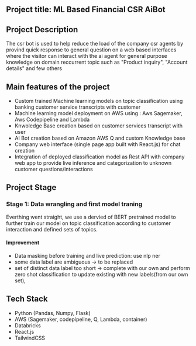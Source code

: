 ## Project title: ML Based Financial CSR AiBot

## Project Description
The csr bot is used to help reduce the load of the company csr agents by provind quick response to general question on a web based interfaces where the visitor can interact with the ai agent for general purpose knowledge on domain reccurrent topic such as "Product inquiry", "Account details" and few others

## Main features of the project
- Custom trained Machine learning models on topic classification using banking customer service transcripts with customer
- Machine learning model deployment on AWS using : Aws Sagemaker, Aws Codepipeline and Lambda
- Knwoledge Base creation based on customer services transcript with user
- AI Bot creation based on Amazon AWS Q and custom Knowledge base
- Company web interface (single page app built with React.js) for chat creation
- Integration of deployed classification model as Rest API with company web app to provide live inference and categorization to unknown customer questions/interactions

## Project Stage

### Stage 1: Data wrangling and first model traning
Everthing went straight, we use a dervied of BERT pretrained model to further train our model on topic classification according to customer interaction and defined sets of topics.

#### Improvement
- Data masking before training and live prediction: use nlp ner
- some data label are ambiguous -> to be replaced
- set of distinct data label too short -> complete with our own and perform zero shot classification to update existing with new labels(from our own set), 

## Tech Stack
- Python (Pandas, Numpy, Flask)
- AWS (Sagemaker, codepipeline, Q, Lambda, container)
- Databricks
- React.js
- TailwindCSS
